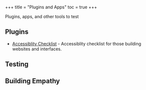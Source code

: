 +++
title = "Plugins and Apps"
toc = true
+++

Plugins, apps, and other tools to test 

## Plugins
-	[Accessiblity Checklist](https://a11yengineer.com/web/) - Accessiblity checklist for those building websites and interfaces.

## Testing

## Building Empathy

